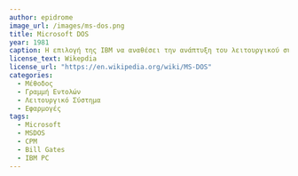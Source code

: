 ```yaml
---
author: epidrome
image_url: /images/ms-dos.png
title: Microsoft DOS 
year: 1981 
caption: Η επιλογή της ΙΒΜ να αναθέσει την ανάπτυξη του λειτουργικού συστήματος για τον πρώτο προσωπικό υπολογιστή στην Microsoft, δημιούργησε μια εταιρεία ακόμη μεγαλύτερη, αλλά κυρίως έκανε τις έννοιες του λειτουργικού συστήματος και των εφαρμογών θεμελιώδεις για τους χρήστες αυτών των διαδραστικών συστημάτων. 
license_text: Wikepdia
license_url: "https://en.wikipedia.org/wiki/MS-DOS" 
categories: 
  - Μέθοδος
  - Γραμμή Εντολών
  - Λειτουργικό Σύστημα
  - Εφαρμογές
tags:
  - Microsoft
  - MSDOS
  - CPM
  - Bill Gates
  - IBM PC
---
```

